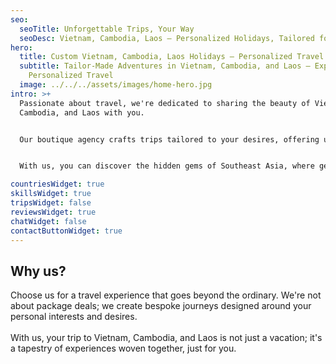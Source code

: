 ```yaml
---
seo:
  seoTitle: Unforgettable Trips, Your Way
  seoDesc: Vietnam, Cambodia, Laos – Personalized Holidays, Tailored for You.
hero:
  title: Custom Vietnam, Cambodia, Laos Holidays – Personalized Travel Experiences
  subtitle: Tailor-Made Adventures in Vietnam, Cambodia, and Laos – Experience
    Personalized Travel
  image: ../../../assets/images/home-hero.jpg
intro: >+
  Passionate about travel, we're dedicated to sharing the beauty of Vietnam,
  Cambodia, and Laos with you. 


  Our boutique agency crafts trips tailored to your desires, offering unique experiences beyond typical travel options.


  With us, you can discover the hidden gems of Southeast Asia, where genuine culture and memorable adventures come alive.

countriesWidget: true
skillsWidget: true
tripsWidget: false
reviewsWidget: true
chatWidget: false
contactButtonWidget: true
---
```

## Why us?

Choose us for a travel experience that goes beyond the ordinary. We're not about package deals; we create bespoke journeys designed around your personal interests and desires. \
\
With us, your trip to Vietnam, Cambodia, and Laos is not just a vacation; it's a tapestry of experiences woven together, just for you.